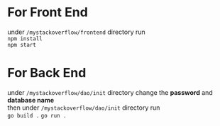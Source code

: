 # For **Front End**
under `/mystackoverflow/frontend` directory run \
`npm install` \
`npm start`

# For **Back End**
under `/mystackoverflow/dao/init` directory change the **password** and **database name** \
then under `/mystackoverflow/dao/init` directory run \
`go build .`
`go run .`
